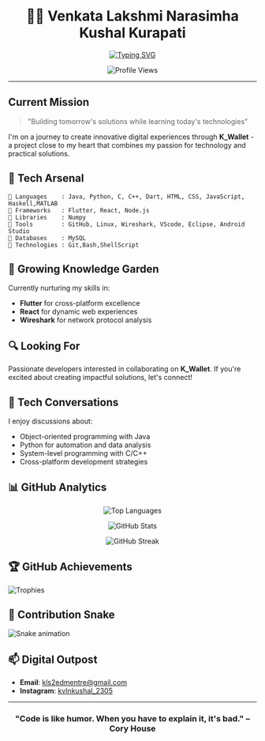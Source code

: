 <div align="center">
  
# 👨‍💻 Venkata Lakshmi Narasimha Kushal Kurapati

<div align="center">
  
[![Typing SVG](https://readme-typing-svg.herokuapp.com?font=Fira+Code&pause=1000&color=0CE82B&center=true&vCenter=true&width=435&lines=Digital+Explorer;Code+Artisan;Problem+Solver;Flutter+Developer;Java+Enthusiast)](https://git.io/typing-svg)

</div>

![Profile Views](https://komarev.com/ghpvc/?username=kvlnk12305&label=Explorers%20Visited&color=brightgreen&style=for-the-badge)

---

</div>

## Current Mission

> "Building tomorrow's solutions while learning today's technologies"

I'm on a journey to create innovative digital experiences through **K_Wallet** - a project close to my heart that combines my passion for technology and practical solutions.

## 🧠 Tech Arsenal

```
🔷 Languages    : Java, Python, C, C++, Dart, HTML, CSS, JavaScript, Haskell,MATLAB
🔷 Frameworks   : Flutter, React, Node.js
🔷 Libraries    : Numpy
🔷 Tools        : GitHub, Linux, Wireshark, VScode, Eclipse, Android Studio
🔷 Databases    : MySQL
🔷 Technologies : Git,Bash,ShellScript
```

## 🌱 Growing Knowledge Garden

Currently nurturing my skills in:
- **Flutter** for cross-platform excellence
- **React** for dynamic web experiences
- **Wireshark** for network protocol analysis

## 🔍 Looking For

Passionate developers interested in collaborating on **K_Wallet**. If you're excited about creating impactful solutions, let's connect!

## 💬 Tech Conversations

I enjoy discussions about:
- Object-oriented programming with Java
- Python for automation and data analysis
- System-level programming with C/C++
- Cross-platform development strategies

## 📊 GitHub Analytics

<div align="center">

![Top Languages](https://github-readme-stats.vercel.app/api/top-langs?username=kvlnk12305&show_icons=true&locale=en&layout=compact&theme=radical)

![GitHub Stats](https://github-readme-stats.vercel.app/api?username=kvlnk12305&show_icons=true&locale=en&theme=radical&count_private=true)

![GitHub Streak](https://github-readme-streak-stats.herokuapp.com/?user=kvlnk12305&theme=radical)

</div>

## 🏆 GitHub Achievements

![Trophies](https://github-profile-trophy.vercel.app/?username=kvlnk12305&theme=darkhub&column=4&margin-w=15&margin-h=15)

## 🐍 Contribution Snake

![Snake animation](https://github.com/kvlnk12305/kvlnk12305/blob/output/github-contribution-grid-snake.svg)

## 📫 Digital Outpost

- **Email**: kls2edmentre@gmail.com
- **Instagram**: [kvlnkushal_2305](https://instagram.com/kvlnkushal_2305)

<div align="center">

---

### "Code is like humor. When you have to explain it, it's bad." – Cory House

</div>
